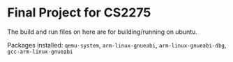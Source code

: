 # Final Project for CS2275

The build and run files on here are for building/running on ubuntu.

Packages installed: `qemu-system`, `arm-linux-gnueabi`, `arm-linux-gnueabi-dbg`, `gcc-arm-linux-gnueabi`
